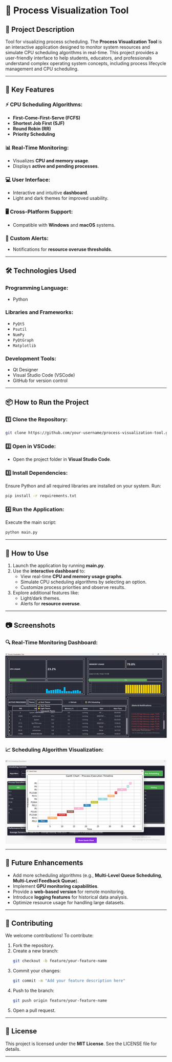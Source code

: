


# 🚀 Process Visualization Tool

## 📖 Project Description
Tool for visualizing process scheduling.
The **Process Visualization Tool** is an interactive application designed to monitor system resources and simulate CPU scheduling algorithms in real-time. This project provides a user-friendly interface to help students, educators, and professionals understand complex operating system concepts, including process lifecycle management and CPU scheduling.

---

## 🌟 Key Features

### ⚡ CPU Scheduling Algorithms:
- **First-Come-First-Serve (FCFS)**
- **Shortest Job First (SJF)**
- **Round Robin (RR)**
- **Priority Scheduling**

### 📊 Real-Time Monitoring:
- Visualizes **CPU and memory usage**.
- Displays **active and pending processes**.

### 💻 User Interface:
- Interactive and intuitive **dashboard**.
- Light and dark themes for improved usability.

### 🖥️ Cross-Platform Support:
- Compatible with **Windows** and **macOS** systems.

### 🔔 Custom Alerts:
- Notifications for **resource overuse thresholds**.

---

## 🛠️ Technologies Used

### **Programming Language:**
- Python

### **Libraries and Frameworks:**
- `PyQt5`
- `Psutil`
- `NumPy`
- `PyQtGraph`
- `Matplotlib`

### **Development Tools:**
- Qt Designer
- Visual Studio Code (VSCode)
- GitHub for version control

---

## 📦 How to Run the Project

### 1️⃣ Clone the Repository:
```bash
git clone https://github.com/your-username/process-visualization-tool.git
```

### 2️⃣ Open in VSCode:
- Open the project folder in **Visual Studio Code**.

### 3️⃣ Install Dependencies:
Ensure Python and all required libraries are installed on your system. Run:
```bash
pip install -r requirements.txt
```

### 4️⃣ Run the Application:
Execute the main script:
```bash
python main.py
```

---

## 📝 How to Use

1. Launch the application by running **main.py**.
2. Use the **interactive dashboard** to:
   - View real-time **CPU and memory usage graphs**.
   - Simulate CPU scheduling algorithms by selecting an option.
   - Customize process priorities and observe results.
3. Explore additional features like:
   - Light/dark themes.
   - Alerts for **resource overuse**.

---

## 📷 Screenshots

### 🔍 Real-Time Monitoring Dashboard:
![alt text](<Screenshot (56).png>)

### 📈 Scheduling Algorithm Visualization:
![alt text](<Screenshot (65).png>)

---

## 🚀 Future Enhancements

- Add more scheduling algorithms (e.g., **Multi-Level Queue Scheduling**, **Multi-Level Feedback Queue**).
- Implement **GPU monitoring capabilities**.
- Provide a **web-based version** for remote monitoring.
- Introduce **logging features** for historical data analysis.
- Optimize resource usage for handling large datasets.

---

## 🤝 Contributing

We welcome contributions! To contribute:

1. Fork the repository.
2. Create a new branch:
   ```bash
   git checkout -b feature/your-feature-name
   ```
3. Commit your changes:
   ```bash
   git commit -m "Add your feature description here"
   ```
4. Push to the branch:
   ```bash
   git push origin feature/your-feature-name
   ```
5. Open a pull request.

---

## 📄 License
This project is licensed under the **MIT License**. See the LICENSE file for details.

---

